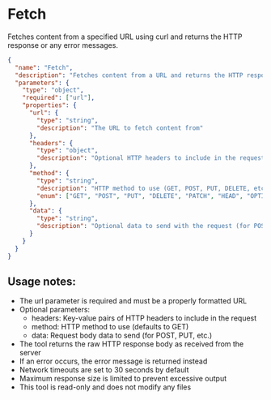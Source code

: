 # Fetch

Fetches content from a specified URL using curl and returns the HTTP response or any error messages.

```json
{
  "name": "Fetch",
  "description": "Fetches content from a URL and returns the HTTP response or error message.",
  "parameters": {
    "type": "object",
    "required": ["url"],
    "properties": {
      "url": {
        "type": "string",
        "description": "The URL to fetch content from"
      },
      "headers": {
        "type": "object",
        "description": "Optional HTTP headers to include in the request"
      },
      "method": {
        "type": "string",
        "description": "HTTP method to use (GET, POST, PUT, DELETE, etc.). Defaults to GET if not specified.",
        "enum": ["GET", "POST", "PUT", "DELETE", "PATCH", "HEAD", "OPTIONS"]
      },
      "data": {
        "type": "string",
        "description": "Optional data to send with the request (for POST, PUT, etc.)"
      }
    }
  }
}
```

## Usage notes:

- The url parameter is required and must be a properly formatted URL
- Optional parameters:
  - headers: Key-value pairs of HTTP headers to include in the request
  - method: HTTP method to use (defaults to GET)
  - data: Request body data to send (for POST, PUT, etc.)
- The tool returns the raw HTTP response body as received from the server
- If an error occurs, the error message is returned instead
- Network timeouts are set to 30 seconds by default
- Maximum response size is limited to prevent excessive output
- This tool is read-only and does not modify any files